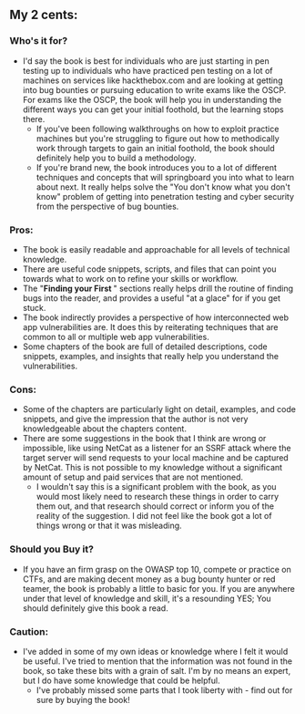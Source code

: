 ## My 2 cents:

### Who's it for?

- I'd say the book is best for individuals who are just starting in pen testing up to individuals who have practiced pen testing on a lot of machines on services like hackthebox.com and are looking at getting into bug bounties or pursuing education to write exams like the OSCP. For exams like the OSCP, the book will help you in understanding the different ways you can get your initial foothold, but the learning stops there.
  - If you've been following walkthroughs on how to exploit practice machines but you're struggling to figure out how to methodically work through targets to gain an initial foothold, the book should definitely help you to build a methodology.
  - If you're brand new, the book introduces you to a lot of different techniques and concepts that will springboard you into what to learn about next. It really helps solve the "You don't know what you don't know" problem of getting into penetration testing and cyber security from the perspective of bug bounties.

### Pros:

- The book is easily readable and approachable for all levels of technical knowledge.
- There are useful code snippets, scripts, and files that can point you towards what to work on to refine your skills or workflow.
- The "**Finding your First <Chapters focused vulnerability>**" sections really helps drill the routine of finding bugs into the reader, and provides a useful "at a glace" for if you get stuck.
- The book indirectly provides a perspective of how interconnected web app vulnerabilities are. It does this by reiterating techniques that are common to all or multiple web app vulnerabilities.
- Some chapters of the book are full of detailed descriptions, code snippets, examples, and insights that really help you understand the vulnerabilities.

### Cons:

- Some of the chapters are particularly light on detail, examples, and code snippets, and give the impression that the author is not very knowledgeable about the chapters content.
- There are some suggestions in the book that I think are wrong or impossible, like using NetCat as a listener for an SSRF attack where the target server will send requests to your local machine and be captured by NetCat. This is not possible to my knowledge without a significant amount of setup and paid services that are not mentioned.
  - I wouldn't say this is a significant problem with the book, as you would most likely need to research these things in order to carry them out, and that research should correct or inform you of the reality of the suggestion. I did not feel like the book got a lot of things wrong or that it was misleading.

### Should you Buy it?

- If you have an firm grasp on the OWASP top 10, compete or practice on CTFs, and are making decent money as a bug bounty hunter or red teamer, the book is probably a little to basic for you. If you are anywhere under that level of knowledge and skill, it's a resounding YES; You should definitely give this book a read.

### Caution:

- I've added in some of my own ideas or knowledge where I felt it would be useful. I've tried to mention that the information was not found in the book, so take these bits with a grain of salt. I'm by no means an expert, but I do have some knowledge that could be helpful.
  - I've probably missed some parts that I took liberty with - find out for sure by buying the book!
